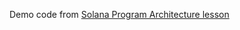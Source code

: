 Demo code from [Solana Program Architecture lesson](https://solana.com/developers/courses/program-optimization/program-architecture)
